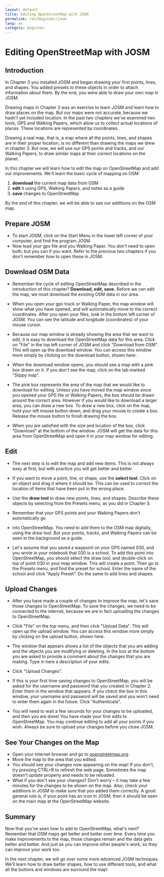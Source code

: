 ```yaml
---
layout: default
title: Editing OpenStreetMap with JOSM
permalink: /en/beginner/josm
lang: en
category: beginner
---
```


Editing OpenStreetMap with JOSM
===============================

Introduction
------------

In Chapter 3 you installed JOSM and began drawing your first points,
lines, and shapes. You added presets to these objects in order to attach
information about them. By the end, you were able to draw your own map
in JOSM.

Drawing maps in Chapter 3 was an exercise to learn JOSM and learn how to
draw places on the map. But our maps were not accurate, because we
hadn't yet included location. In the past two chapters we've examined
two tools, GPS and Walking Papers, which allow us to collect actual
locations of places. These locations are represented by coordinates.

Drawing a real map, that is, a map where all the points, lines, and
shapes are in their proper location, is no different than drawing the
maps we drew in chapter 3. But now, we will use our GPS points and
tracks, and our Walking Papers, to draw similar maps at their correct
locations on the planet.

In this chapter we will learn how to edit the map on OpenStreetMap and
add our improvements. We'll learn the basic cycle of mapping on OSM:

1.  **download** the current map data from OSM
2.  **edit** it using GPS, Walking Papers, and notes as a guide
3.  **save** changes to OpenStreetMap

By the end of this chapter, we will be able to see our additions on the
OSM map.

Prepare JOSM
------------

-   To start JOSM, click on the Start Menu in the lower left corner of
    your computer, and find the program JOSM.
-   Now load your gpx file and you Walking Paper. You don't need to open
    both, but you can if you want. Refer to the previous two chapters if
    you don't remember how to open these in JOSM.

Download OSM Data
-----------------

-   Remember the cycle of editing OpenStreetMap described in the
    introduction of this chapter? **Download, edit, save.** Before we
    can edit the map, we must download the existing OSM data in our
    area.
-   When you open your gpx track or Walking Paper, the map window will
    show what you have opened, and will automatically move to the
    correct coordinates. After you open your files, look in the bottom
    left corner of JOSM. You can see the latitude and longitude
    (coordinates) of your mouse cursor.

-   Because our map window is already showing the area that we want to
    edit, it is easy to download the OpenStreetMap data for this area.
    Click on "File" in the top left corner of JOSM and click "Download
    from OSM". This will open up the download window. You can access
    this window more simply by clicking on the download button, shown
    here:

-   When the download window opens, you should see a map with a pink box
    drawn on it. If you don't see the map, click on the tab marked
    "Slippy map".

-   The pink box represents the area of the map that we would like to
    download for editing. Unless you have moved the map window since you
    opened your GPS file or Walking Papers, the box should be drawn
    around the correct area. However if you would like to download a
    larger area, you can draw a new box. To draw a new box, click on the
    map, hold your left mouse button down, and drag your mouse to create
    a box. Release the mouse button to finish drawing the box.
-   When you are satisfied with the size and location of the box, click
    "Download" at the bottom of the window. JOSM will get the data for
    this area from OpenStreetMap and open it in your map window for
    editing.

Edit
----

-   The next step is to edit the map and add new items. This is not
    always easy at first, but with practice you will get better and
    better.
-   If you want to move a point, line, or shape, use the **select
    tool.** Click on an object and drag it where it should be. This can
    be used to correct the location of items that have been put in the
    wrong place.

-   Use the **draw tool** to draw new points, lines, and shapes.
    Describe these objects by selecting from the Presets menu, as you
    did in Chapter 3.
-   Remember that your GPS points and your Walking Papers don't
    automatically go
-   into OpenStreetMap. You need to add them to the OSM map digitally,
    using the draw tool. But your points, tracks, and Walking Papers can
    be seen in the background as a guide.
-   Let's assume that you saved a waypoint on your GPS named 030, and
    you wrote in your notebook that 030 is a school. To add this point
    into OpenStreetMap, you should select the draw tool, and
    double-click on top of point 030 in your map window. This will
    create a point. Then go to the Presets menu, and find the preset for
    school. Enter the name of the school and click "Apply Preset". Do
    the same to add lines and shapes.

Upload Changes
--------------

-   After you have made a couple of changes to improve the map, let's
    save those changes to OpenStreetMap. To save the changes, we need to
    be connected to the internet, because we are in fact uploading the
    changes to OpenStreetMap.
-   Click "File" on the top menu, and then click "Upload Data". This
    will open up the upload window. You can access this window more
    simply by clicking on the upload button, shown here:

-   The window that appears shows a list of the objects that you are
    adding and the objects you are modifying or deleting. In the box at
    the bottom you are asked to provide a comment about the changes that
    you are making. Type in here a description of your edits.

-   Click "Upload Changes".
-   If this is your first time saving changes to OpenStreetMap, you will
    be asked for the username and password that you created in Chapter
    2. Enter them in the window that appears. If you check the box in
    this window, your username and password will be saved and you won't
    need to enter them again in the future. Click "Authenticate".

-   You will need to wait a few seconds for your changes to be uploaded,
    and then you are done! You have made your first edits to
    OpenStreetMap. You may continue editing to add all your points if
    you wish. Always be sure to upload your changes before you close
    JOSM.

See Your Changes on the Map
---------------------------

-   Open your internet browser and go to
    [openstreetmap.org](http://www.openstreetmap.org/).
-   Move the map to the area that you edited.
-   You should see your changes now appearing on the map! If you don't,
    try pressing CTRL+R to refresh the web page. Sometimes the map
    doesn't update properly and needs to be reloaded.
-   What if you don't see your changes? Don't worry – it may take a few
    minutes for the changes to be shown on the map. Also, check your
    additions in JOSM to make sure that you added them correctly. A good
    general rule is, if your point has an icon in JOSM, then it should
    be seen on the main map at the OpenStreetMap website.

Summary
-------

Now that you've seen how to add to OpenStreetMap, what's next? Remember
that OSM maps get better and better over time. Every time you make
improvements to the map, those changes remain and the data gets better
and better. And just as you can improve other people's work, so they can
improve your work too.

In the next chapter, we will go over some more advanced JOSM techniques.
We'll learn how to draw better shapes, how to use different tools, and
what all the buttons and windows are surround the map!
